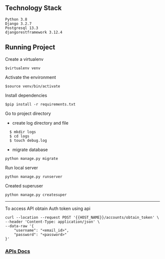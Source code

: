 Technology Stack
---

    Python 3.8
    Django 3.2.7
    Postgresql 13.3
    djangorestframework 3.12.4

Running Project
----

Create a virtualenv

```shell
$virtualenv venv
```

Activate the environment

```shell
$source venv/bin/activate
```

Install dependencies

```shell
$pip install -r requirements.txt
```

Go to project directory

* create log directory and file

```shell
  $ mkdir logs
  $ cd logs
  $ touch debug.log
```

* migrate database

```
python manage.py migrate
 ```

Run local server

```shell
python manage.py runserver
```

Created superuser

```shell
python manage.py createsuper
```

<hr>

To access API obtain Auth token using api

```shell
curl --location --request POST '{{HOST_NAME}}/accounts/obtain_token' \
--header 'Content-Type: application/json' \
--data-raw '{
    "username": "<email_id>",
    "password": "<password>"
}'
```

### [APIs Docs](http://13.232.245.139/redoc/)
